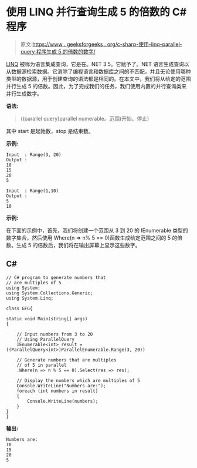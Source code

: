 # 使用 LINQ 并行查询生成 5 的倍数的 C#程序

> 原文:[https://www . geeksforgeeks . org/c-sharp-使用-linq-parallel-query 程序生成 5 的倍数的数字/](https://www.geeksforgeeks.org/c-sharp-program-to-generate-numbers-that-are-multiples-of-5-using-the-linq-parallel-query/)

[LINQ](https://www.geeksforgeeks.org/linq-language-integrated-query/) 被称为语言集成查询，它是在。NET 3.5。它赋予了。NET 语言生成查询以从数据源检索数据。它消除了编程语言和数据库之间的不匹配，并且无论使用哪种类型的数据源，用于创建查询的语法都是相同的。在本文中，我们将从给定的范围并行生成 5 的倍数。因此，为了完成我们的任务，我们使用内置的并行查询类来并行生成数字。

**语法:**

> ((parallel query<int>)parallel numerable。范围(开始、停止)

其中 start 是起始数，stop 是结束数。

**示例:**

```
Input  : Range(3, 20)
Output :
10
15
20
5

Input  : Range(1,10)
Output :
5
10
```

**示例:**

在下面的示例中，首先，我们将创建一个范围从 3 到 20 的 IEnumerable 类型的数字集合，然后使用 Where(n => n% 5 == 0)函数生成给定范围之间的 5 的倍数。生成 5 的倍数后，我们将在输出屏幕上显示这些数字。

## C#

```
// C# program to generate numbers that 
// are multiples of 5 
using System;
using System.Collections.Generic;
using System.Linq;

class GFG{

static void Main(string[] args)
{

    // Input numbers from 3 to 20
    // Using ParallelQuery
    IEnumerable<int> result = ((ParallelQuery<int>)ParallelEnumerable.Range(3, 20))

    // Generate numbers that are multiples 
    // of 5 in parallel
    .Where(n => n % 5 == 0).Select(res => res);

    // Display the numbers which are multiples of 5
    Console.WriteLine("Numbers are:");
    foreach (int numbers in result) 
    {
        Console.WriteLine(numbers); 
    }
}
}
```

**输出:**

```
Numbers are:
10
15
20
5
```